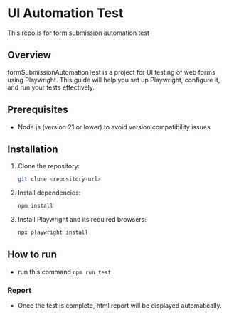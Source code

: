 # UI Automation Test
This repo is for form submission automation test

## Overview

formSubmissionAutomationTest is a project for UI testing of web forms using Playwright. This guide will help you set up Playwright, configure it, and run your tests effectively.

## Prerequisites

- Node.js (version 21 or lower) to avoid version compatibility issues

## Installation

1. Clone the repository:

   ```bash
   git clone <repository-url>
   ```

2. Install dependencies:
   ```bash
   npm install
   ```
3. Install Playwright and its required browsers:
   ```bash
   npx playwright install
   ```

## How to run

- run this command `npm run test`

### Report
- Once the test is complete, html report will be displayed automatically.